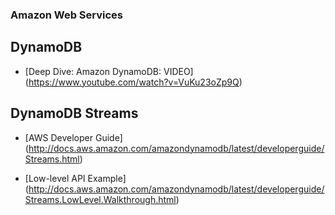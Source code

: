 ### Amazon Web Services
## DynamoDB
- [Deep Dive: Amazon DynamoDB: VIDEO] (https://www.youtube.com/watch?v=VuKu23oZp9Q)

## DynamoDB Streams
- [AWS Developer Guide] (http://docs.aws.amazon.com/amazondynamodb/latest/developerguide/Streams.html)

- [Low-level API Example] (http://docs.aws.amazon.com/amazondynamodb/latest/developerguide/Streams.LowLevel.Walkthrough.html)
